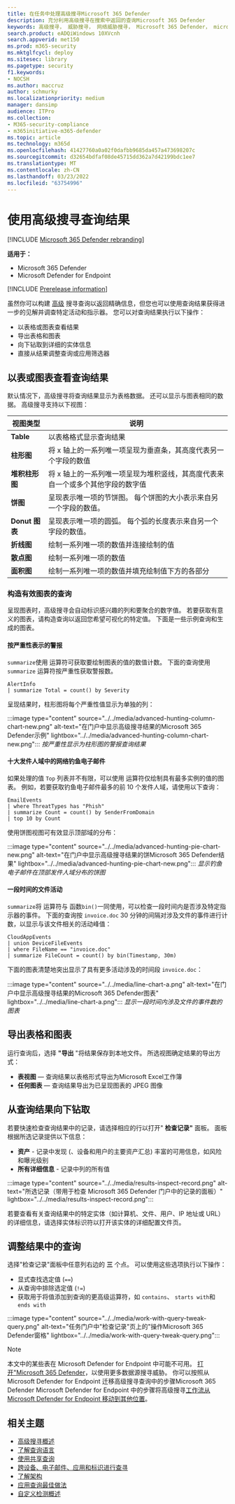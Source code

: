 ```yaml
---
title: 在任务中处理高级搜寻Microsoft 365 Defender
description: 充分利用高级搜寻在搜索中返回的查询Microsoft 365 Defender
keywords: 高级搜寻， 威胁搜寻， 网络威胁搜寻， Microsoft 365 Defender， microsoft 365， m365， 搜索， 查询， 遥测， 自定义检测， 架构， kusto， 可视化， 图表， 筛选器， 深化
search.product: eADQiWindows 10XVcnh
search.appverid: met150
ms.prod: m365-security
ms.mktglfcycl: deploy
ms.sitesec: library
ms.pagetype: security
f1.keywords:
- NOCSH
ms.author: maccruz
author: schmurky
ms.localizationpriority: medium
manager: dansimp
audience: ITPro
ms.collection:
- M365-security-compliance
- m365initiative-m365-defender
ms.topic: article
ms.technology: m365d
ms.openlocfilehash: 41427760a0a02f0dafbb9685da457a473698207c
ms.sourcegitcommit: d32654bdfaf08de45715dd362a7d42199bdc1ee7
ms.translationtype: MT
ms.contentlocale: zh-CN
ms.lasthandoff: 03/23/2022
ms.locfileid: "63754996"
---
```

# <a name="work-with-advanced-hunting-query-results"></a>使用高级搜寻查询结果

[!INCLUDE [Microsoft 365 Defender rebranding](../includes/microsoft-defender.md)]


**适用于：**
- Microsoft 365 Defender
- Microsoft Defender for Endpoint

[!INCLUDE [Prerelease information](../includes/prerelease.md)]

虽然你可以构建 [高级](advanced-hunting-overview.md) 搜寻查询以返回精确信息，但您也可以使用查询结果获得进一步的见解并调查特定活动和指示器。 您可以对查询结果执行以下操作：

- 以表格或图表查看结果
- 导出表格和图表
- 向下钻取到详细的实体信息
- 直接从结果调整查询或应用筛选器

## <a name="view-query-results-as-a-table-or-chart"></a>以表或图表查看查询结果
默认情况下，高级搜寻将查询结果显示为表格数据。 还可以显示与图表相同的数据。 高级搜寻支持以下视图：

| 视图类型 | 说明 |
|--|--|
| **Table** | 以表格格式显示查询结果 |
| **柱形图** | 将 x 轴上的一系列唯一项呈现为垂直条，其高度代表另一个字段的数值 |
| **堆积柱形图** | 将 x 轴上的一系列唯一项呈现为堆积竖线，其高度代表来自一个或多个其他字段的数字值 |
| **饼图** | 呈现表示唯一项的节饼图。 每个饼图的大小表示来自另一个字段的数值。 |
| **Donut 图表** | 呈现表示唯一项的圆弧。 每个弧的长度表示来自另一个字段的数值。 |
| **折线图** | 绘制一系列唯一项的数值并连接绘制的值 |
| **散点图** | 绘制一系列唯一项的数值 |
| **面积图** | 绘制一系列唯一项的数值并填充绘制值下方的各部分 |

### <a name="construct-queries-for-effective-charts"></a>构造有效图表的查询
呈现图表时，高级搜寻会自动标识感兴趣的列和要聚合的数字值。 若要获取有意义的图表，请构造查询以返回您希望可视化的特定值。 下面是一些示例查询和生成的图表。

#### <a name="alerts-by-severity"></a>按严重性表示的警报
`summarize`使用 运算符可获取要绘制图表的值的数值计数。 下面的查询使用 `summarize` 运算符按严重性获取警报数。

```kusto
AlertInfo
| summarize Total = count() by Severity
```
呈现结果时，柱形图将每个严重性值显示为单独的列：

:::image type="content" source="../../media/advanced-hunting-column-chart-new.png" alt-text="在门户中显示高级搜寻结果的Microsoft 365 Defender示例" lightbox="../../media/advanced-hunting-column-chart-new.png":::
*按严重性显示为柱形图的警报查询结果*


#### <a name="phishing-emails-across-top-ten-sender-domains"></a>十大发件人域中的网络钓鱼电子邮件
如果处理的值 `Top` 列表并不有限，可以使用 运算符仅绘制具有最多实例的值的图表。 例如，若要获取钓鱼电子邮件最多的前 10 个发件人域，请使用以下查询：

```kusto
EmailEvents
| where ThreatTypes has "Phish" 
| summarize Count = count() by SenderFromDomain 
| top 10 by Count
```
使用饼图视图可有效显示顶部域的分布：

:::image type="content" source="../../media/advanced-hunting-pie-chart-new.png" alt-text="在门户中显示高级搜寻结果的饼Microsoft 365 Defender结果" lightbox="../../media/advanced-hunting-pie-chart-new.png":::
*显示钓鱼电子邮件在顶部发件人域分布的饼图*

#### <a name="file-activities-over-time"></a>一段时间的文件活动
`summarize`将 运算符与 函数`bin()`一同使用，可以检查一段时间内是否涉及特定指示器的事件。 下面的查询按 `invoice.doc` 30 分钟的间隔对涉及文件的事件进行计数，以显示与该文件相关的活动峰值：

```kusto
CloudAppEvents
| union DeviceFileEvents
| where FileName == "invoice.doc"
| summarize FileCount = count() by bin(Timestamp, 30m)
```
下面的图表清楚地突出显示了具有更多活动涉及的时间段 `invoice.doc`： 

:::image type="content" source="../../media/line-chart-a.png" alt-text="在门户中显示高级搜寻结果的Microsoft 365 Defender图表" lightbox="../../media/line-chart-a.png":::
*显示一段时间内涉及文件的事件数的图表*


## <a name="export-tables-and-charts"></a>导出表格和图表
运行查询后，选择 **"导出** "将结果保存到本地文件。 所选视图确定结果的导出方式：

- **表视图** — 查询结果以表格形式导出为Microsoft Excel工作簿
- **任何图表** — 查询结果导出为已呈现图表的 JPEG 图像

## <a name="drill-down-from-query-results"></a>从查询结果向下钻取
若要快速检查查询结果中的记录，请选择相应的行以打开" **检查记录"** 面板。 面板根据所选记录提供以下信息：

- **资产** - 记录中发现 (、设备和用户的主要资产汇总) 丰富的可用信息，如风险和曝光级别
- **所有详细信息** - 记录中列的所有值  

:::image type="content" source="../../media/results-inspect-record.png" alt-text="所选记录（带用于检查 Microsoft 365 Defender 门户中的记录的面板）" lightbox="../../media/results-inspect-record.png":::

若要查看有关查询结果中的特定实体（如计算机、文件、用户、IP 地址或 URL）的详细信息，请选择实体标识符以打开该实体的详细配置文件页。

## <a name="tweak-your-queries-from-the-results"></a>调整结果中的查询
选择"检查记录"面板中任意列右边的 **三** 个点。 可以使用这些选项执行以下操作：

- 显式查找选定值 (`==`)
- 从查询中排除选定值 (`!=`)
- 获取用于将值添加到查询的更高级运算符，如 `contains`、 `starts with`和 `ends with` 

:::image type="content" source="../../media/work-with-query-tweak-query.png" alt-text="任务门户中&quot;检查记录&quot;页上的&quot;操作Microsoft 365 Defender窗格" lightbox="../../media/work-with-query-tweak-query.png":::



>[!NOTE]
>本文中的某些表在 Microsoft Defender for Endpoint 中可能不可用。 [打开"Microsoft 365 Defender](m365d-enable.md)，以使用更多数据源搜寻威胁。 你可以按照从 Microsoft Defender for Endpoint 迁移高级搜寻查询中的步骤Microsoft 365 Defender Microsoft Defender for Endpoint 中的步骤将高级搜寻[工作流从 Microsoft Defender for Endpoint 移动到其他位置](advanced-hunting-migrate-from-mde.md)。

## <a name="related-topics"></a>相关主题
- [高级搜寻概述](advanced-hunting-overview.md)
- [了解查询语言](advanced-hunting-query-language.md)
- [使用共享查询](advanced-hunting-shared-queries.md)
- [跨设备、电子邮件、应用和标识进行查寻](advanced-hunting-query-emails-devices.md)
- [了解架构](advanced-hunting-schema-tables.md)
- [应用查询最佳做法](advanced-hunting-best-practices.md)
- [自定义检测概述](custom-detections-overview.md)
